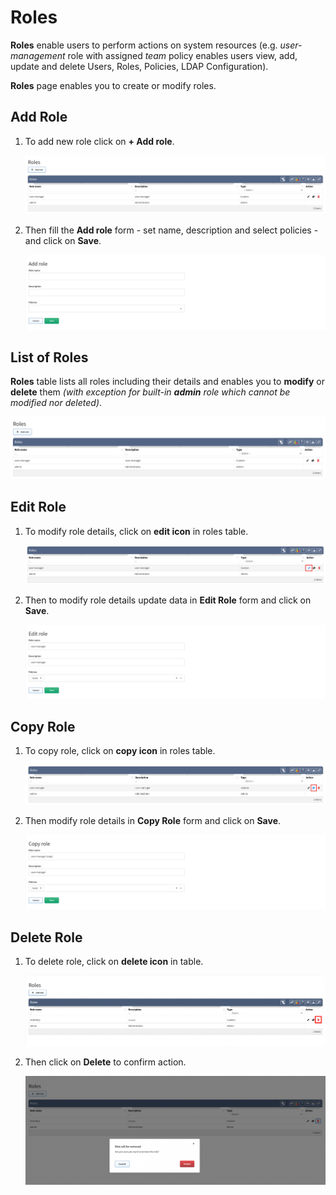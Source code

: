 # Roles

**Roles** enable users to perform actions on system resources (e.g. *user-management* role with assigned *team* policy enables users view, add, update and delete Users, Roles, Policies, LDAP Configuration).

**Roles** page enables you to create or modify roles.

## Add Role

1. To add new role click on **+ Add role**.

	![Add role button](roles_table.png)

1. Then fill the **Add role** form - set name, description and select policies - and click on **Save**.

	![Add role](roles_add.png)

## List of Roles

**Roles** table lists all roles including their details and enables you to **modify** or **delete** them _(with exception for built-in ***admin*** role which cannot be modified nor deleted)_.

![Roles Table](roles_table.png)

## Edit Role

1. To modify role details, click on **edit icon** in roles table.

	![Roles Table Edit](roles_table_edit.png)

2. Then to modify role details update data in **Edit Role** form and click on **Save**.

	![Edit Role](roles_edit.png)

## Copy Role

1. To copy role, click on **copy icon** in roles table.

	![Roles Table Copy](roles_table_copy.png)

2. Then modify role details in **Copy Role** form and click on **Save**.

	![Copy Role](roles_copy.png)

## Delete Role

1. To delete role, click on **delete icon** in table.

	![Roles Table Delete](roles_table_delete.png)

2. Then click on **Delete** to confirm action.

	![Roles Table Delete Confirm](roles_table_delete_confirm.png)
